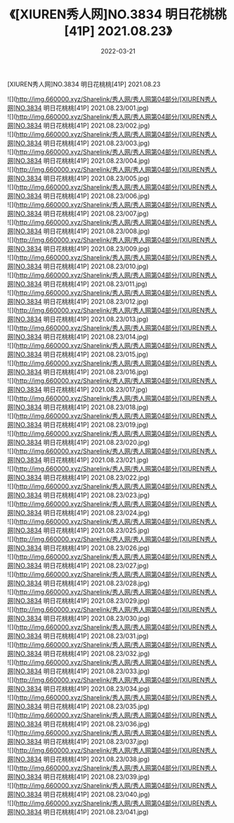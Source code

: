 ﻿---
layout: post
title:  《[XIUREN秀人网]NO.3834 明日花桃桃[41P] 2021.08.23》
date:   2022-03-21
img: http://img.660000.xyz/Sharelink/秀人网/秀人网第04部分/[XIUREN秀人网]NO.3834 明日花桃桃[41P] 2021.08.23/000.jpg
categories: [美女, 清纯, 唯美]
---

[XIUREN秀人网]NO.3834 明日花桃桃[41P] 2021.08.23

 ![](http://img.660000.xyz/Sharelink/秀人网/秀人网第04部分/[XIUREN秀人网]NO.3834 明日花桃桃[41P] 2021.08.23/001.jpg) <br>![](http://img.660000.xyz/Sharelink/秀人网/秀人网第04部分/[XIUREN秀人网]NO.3834 明日花桃桃[41P] 2021.08.23/002.jpg) <br>![](http://img.660000.xyz/Sharelink/秀人网/秀人网第04部分/[XIUREN秀人网]NO.3834 明日花桃桃[41P] 2021.08.23/003.jpg) <br>![](http://img.660000.xyz/Sharelink/秀人网/秀人网第04部分/[XIUREN秀人网]NO.3834 明日花桃桃[41P] 2021.08.23/004.jpg) <br>![](http://img.660000.xyz/Sharelink/秀人网/秀人网第04部分/[XIUREN秀人网]NO.3834 明日花桃桃[41P] 2021.08.23/005.jpg) <br>![](http://img.660000.xyz/Sharelink/秀人网/秀人网第04部分/[XIUREN秀人网]NO.3834 明日花桃桃[41P] 2021.08.23/006.jpg) <br>![](http://img.660000.xyz/Sharelink/秀人网/秀人网第04部分/[XIUREN秀人网]NO.3834 明日花桃桃[41P] 2021.08.23/007.jpg) <br>![](http://img.660000.xyz/Sharelink/秀人网/秀人网第04部分/[XIUREN秀人网]NO.3834 明日花桃桃[41P] 2021.08.23/008.jpg) <br>![](http://img.660000.xyz/Sharelink/秀人网/秀人网第04部分/[XIUREN秀人网]NO.3834 明日花桃桃[41P] 2021.08.23/009.jpg) <br>![](http://img.660000.xyz/Sharelink/秀人网/秀人网第04部分/[XIUREN秀人网]NO.3834 明日花桃桃[41P] 2021.08.23/010.jpg) <br>![](http://img.660000.xyz/Sharelink/秀人网/秀人网第04部分/[XIUREN秀人网]NO.3834 明日花桃桃[41P] 2021.08.23/011.jpg) <br>![](http://img.660000.xyz/Sharelink/秀人网/秀人网第04部分/[XIUREN秀人网]NO.3834 明日花桃桃[41P] 2021.08.23/012.jpg) <br>![](http://img.660000.xyz/Sharelink/秀人网/秀人网第04部分/[XIUREN秀人网]NO.3834 明日花桃桃[41P] 2021.08.23/013.jpg) <br>![](http://img.660000.xyz/Sharelink/秀人网/秀人网第04部分/[XIUREN秀人网]NO.3834 明日花桃桃[41P] 2021.08.23/014.jpg) <br>![](http://img.660000.xyz/Sharelink/秀人网/秀人网第04部分/[XIUREN秀人网]NO.3834 明日花桃桃[41P] 2021.08.23/015.jpg) <br>![](http://img.660000.xyz/Sharelink/秀人网/秀人网第04部分/[XIUREN秀人网]NO.3834 明日花桃桃[41P] 2021.08.23/016.jpg) <br>![](http://img.660000.xyz/Sharelink/秀人网/秀人网第04部分/[XIUREN秀人网]NO.3834 明日花桃桃[41P] 2021.08.23/017.jpg) <br>![](http://img.660000.xyz/Sharelink/秀人网/秀人网第04部分/[XIUREN秀人网]NO.3834 明日花桃桃[41P] 2021.08.23/018.jpg) <br>![](http://img.660000.xyz/Sharelink/秀人网/秀人网第04部分/[XIUREN秀人网]NO.3834 明日花桃桃[41P] 2021.08.23/019.jpg) <br>![](http://img.660000.xyz/Sharelink/秀人网/秀人网第04部分/[XIUREN秀人网]NO.3834 明日花桃桃[41P] 2021.08.23/020.jpg) <br>![](http://img.660000.xyz/Sharelink/秀人网/秀人网第04部分/[XIUREN秀人网]NO.3834 明日花桃桃[41P] 2021.08.23/021.jpg) <br>![](http://img.660000.xyz/Sharelink/秀人网/秀人网第04部分/[XIUREN秀人网]NO.3834 明日花桃桃[41P] 2021.08.23/022.jpg) <br>![](http://img.660000.xyz/Sharelink/秀人网/秀人网第04部分/[XIUREN秀人网]NO.3834 明日花桃桃[41P] 2021.08.23/023.jpg) <br>![](http://img.660000.xyz/Sharelink/秀人网/秀人网第04部分/[XIUREN秀人网]NO.3834 明日花桃桃[41P] 2021.08.23/024.jpg) <br>![](http://img.660000.xyz/Sharelink/秀人网/秀人网第04部分/[XIUREN秀人网]NO.3834 明日花桃桃[41P] 2021.08.23/025.jpg) <br>![](http://img.660000.xyz/Sharelink/秀人网/秀人网第04部分/[XIUREN秀人网]NO.3834 明日花桃桃[41P] 2021.08.23/026.jpg) <br>![](http://img.660000.xyz/Sharelink/秀人网/秀人网第04部分/[XIUREN秀人网]NO.3834 明日花桃桃[41P] 2021.08.23/027.jpg) <br>![](http://img.660000.xyz/Sharelink/秀人网/秀人网第04部分/[XIUREN秀人网]NO.3834 明日花桃桃[41P] 2021.08.23/028.jpg) <br>![](http://img.660000.xyz/Sharelink/秀人网/秀人网第04部分/[XIUREN秀人网]NO.3834 明日花桃桃[41P] 2021.08.23/029.jpg) <br>![](http://img.660000.xyz/Sharelink/秀人网/秀人网第04部分/[XIUREN秀人网]NO.3834 明日花桃桃[41P] 2021.08.23/030.jpg) <br>![](http://img.660000.xyz/Sharelink/秀人网/秀人网第04部分/[XIUREN秀人网]NO.3834 明日花桃桃[41P] 2021.08.23/031.jpg) <br>![](http://img.660000.xyz/Sharelink/秀人网/秀人网第04部分/[XIUREN秀人网]NO.3834 明日花桃桃[41P] 2021.08.23/032.jpg) <br>![](http://img.660000.xyz/Sharelink/秀人网/秀人网第04部分/[XIUREN秀人网]NO.3834 明日花桃桃[41P] 2021.08.23/033.jpg) <br>![](http://img.660000.xyz/Sharelink/秀人网/秀人网第04部分/[XIUREN秀人网]NO.3834 明日花桃桃[41P] 2021.08.23/034.jpg) <br>![](http://img.660000.xyz/Sharelink/秀人网/秀人网第04部分/[XIUREN秀人网]NO.3834 明日花桃桃[41P] 2021.08.23/035.jpg) <br>![](http://img.660000.xyz/Sharelink/秀人网/秀人网第04部分/[XIUREN秀人网]NO.3834 明日花桃桃[41P] 2021.08.23/036.jpg) <br>![](http://img.660000.xyz/Sharelink/秀人网/秀人网第04部分/[XIUREN秀人网]NO.3834 明日花桃桃[41P] 2021.08.23/037.jpg) <br>![](http://img.660000.xyz/Sharelink/秀人网/秀人网第04部分/[XIUREN秀人网]NO.3834 明日花桃桃[41P] 2021.08.23/038.jpg) <br>![](http://img.660000.xyz/Sharelink/秀人网/秀人网第04部分/[XIUREN秀人网]NO.3834 明日花桃桃[41P] 2021.08.23/039.jpg) <br>![](http://img.660000.xyz/Sharelink/秀人网/秀人网第04部分/[XIUREN秀人网]NO.3834 明日花桃桃[41P] 2021.08.23/040.jpg) <br>![](http://img.660000.xyz/Sharelink/秀人网/秀人网第04部分/[XIUREN秀人网]NO.3834 明日花桃桃[41P] 2021.08.23/041.jpg) <br>